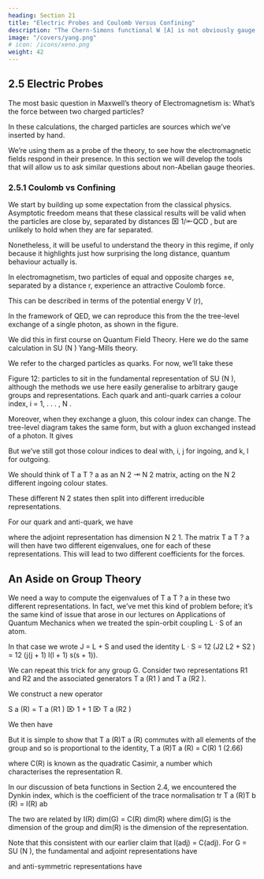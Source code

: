 ```yaml
---
heading: Section 21
title: "Electric Probes and Coulomb Versus Confining"
description: "The Chern-Simons functional W [A] is not obviously gauge invariant."
image: "/covers/yang.png"
# icon: /icons/xeno.png
weight: 42
---
```




## 2.5 Electric Probes

The most basic question in Maxwell’s theory of Electromagnetism is: What’s the force between two charged particles? 

In these calculations, the charged particles are sources which we’ve inserted by hand.

We’re using them as a probe of the theory, to see how the electromagnetic fields respond in their presence. In this section we will develop the tools that will allow us to ask similar questions about non-Abelian gauge theories.


###  2.5.1 Coulomb vs Confining

We start by building up some expectation from the classical physics. Asymptotic freedom means that these classical results will be valid when the particles are close by, separated by distances ⌧ 1/⇤QCD , but are unlikely to hold when they are far separated.

Nonetheless, it will be useful to understand the theory in this regime, if only because it highlights just how surprising the long distance, quantum behaviour actually is. 

In electromagnetism, two particles of equal and opposite charges ±e, separated by a distance r, experience an attractive Coulomb force. 

This can be described in terms of the potential energy V (r),

<!-- V (r) =
e2
4⇡r -->

In the framework of QED, we can reproduce this from the the tree-level exchange of a single photon, as shown in the figure. 

We did this in first course on Quantum Field Theory.
Here we do the same calculation in SU (N ) Yang-Mills theory. 

We refer to the charged particles as quarks. For now, we’ll take these

Figure 12:
particles to sit in the fundamental representation of SU (N ), although the methods we use here easily generalise to arbitrary gauge groups and representations. Each quark and anti-quark carries a colour index, i = 1, . . . , N .

Moreover, when they exchange a gluon, this colour index can change. The tree-level diagram takes the same form, but with a gluon exchanged instead of a photon. It gives

<!-- V (r) =
g2 a ? a
T T
4⇡r ki lj
(2.64) -->

But we’ve still got those colour indices to deal with, i, j for ingoing, and k, l for outgoing. 

We should think of T a T ? a as an N 2 ⇥ N 2 matrix, acting on the N 2 different ingoing colour states. 

These different N 2 states then split into different irreducible representations. 

For our quark and anti-quark, we have

<!-- N ⌦ N̄ = 1
adj
(2.65) -->

where the adjoint representation has dimension N 2 1. The matrix T a T ? a will then have two different eigenvalues, one for each of these representations. This will lead to two different coefficients for the forces.


## An Aside on Group Theory

We need a way to compute the eigenvalues of T a T ? a in these two different representations. In fact, we’ve met this kind of problem before; it’s the same kind of issue
that arose in our lectures on Applications of Quantum Mechanics when we treated the spin-orbit coupling L · S of an atom. 

In that case we wrote J = L + S and used the
identity L · S = 12 (J2 L2 + S2 ) = 12 (j(j + 1) l(l + 1) s(s + 1)).

We can repeat this trick for any group G. Consider two representations R1 and R2 and the associated generators T a (R1 ) and T a (R2 ). 

We construct a new operator

S a (R) = T a (R1 ) ⌦ 1 + 1 ⌦ T a (R2 )

We then have

<!-- T a (R1 ) ⌦ T a (R2 ) =
1 a
[S (R)S a (R) + T a (R1 )T a (R1 ) ⌦ 1 + 1 ⌦ T a (R2 )T a (R2 )]
2 -->

But it is simple to show that T a (R)T a (R) commutes with all elements of the group and so is proportional to the identity, T a (R)T a (R) = C(R) 1
(2.66)

where C(R) is known as the quadratic Casimir, a number which characterises the representation R. 

In our discussion of beta functions in Section 2.4, we encountered the Dynkin index, which is the coefficient of the trace normalisation tr T a (R)T b (R) = I(R) ab


The two are related by I(R) dim(G) = C(R) dim(R) where dim(G) is the dimension of the group and dim(R) is the dimension of the representation. 

Note that this consistent with our earlier claim that I(adj) = C(adj). For G = SU (N ), the fundamental and adjoint representations have

<!-- C(N) = C(N̄) = while the symmetric
N2 1
2N -->

and anti-symmetric representations have

<!-- ⇣ ⌘ (N 2)(N + 1)
and C
=
N
1)(N + 2)
N -->
